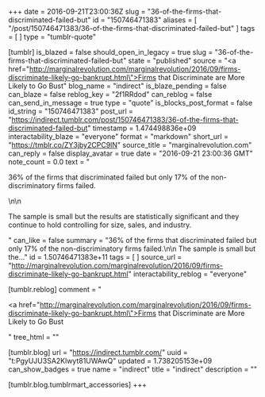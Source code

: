 +++
date = 2016-09-21T23:00:36Z
slug = "36-of-the-firms-that-discriminated-failed-but"
id = "150746471383"
aliases = [ "/post/150746471383/36-of-the-firms-that-discriminated-failed-but" ]
tags = [ ]
type = "tumblr-quote"

[tumblr]
is_blazed = false
should_open_in_legacy = true
slug = "36-of-the-firms-that-discriminated-failed-but"
state = "published"
source = "<a href=\"http://marginalrevolution.com/marginalrevolution/2016/09/firms-discriminate-likely-go-bankrupt.html\">Firms that Discriminate are More Likely to Go Bust</a>"
blog_name = "indirect"
is_blaze_pending = false
can_blaze = false
reblog_key = "2f1RRdod"
can_reblog = false
can_send_in_message = true
type = "quote"
is_blocks_post_format = false
id_string = "150746471383"
post_url = "https://indirect.tumblr.com/post/150746471383/36-of-the-firms-that-discriminated-failed-but"
timestamp = 1.474498836e+09
interactability_blaze = "everyone"
format = "markdown"
short_url = "https://tmblr.co/ZY3jby2CPC9lN"
source_title = "marginalrevolution.com"
can_reply = false
display_avatar = true
date = "2016-09-21 23:00:36 GMT"
note_count = 0.0
text = "<p>36% of the firms that discriminated failed but only 17% of the non-discriminatory firms failed.</p>\n\n<p>The sample is small but the results are statistically significant and they continue to hold controlling for size, sales, and industry.</p>"
can_like = false
summary = "36% of the firms that discriminated failed but only 17% of the non-discriminatory firms failed.\n\n The sample is small but the..."
id = 1.50746471383e+11
tags = [ ]
source_url = "http://marginalrevolution.com/marginalrevolution/2016/09/firms-discriminate-likely-go-bankrupt.html"
interactability_reblog = "everyone"

[tumblr.reblog]
comment = "<p><a href=\"http://marginalrevolution.com/marginalrevolution/2016/09/firms-discriminate-likely-go-bankrupt.html\">Firms that Discriminate are More Likely to Go Bust</a></p>"
tree_html = ""

[tumblr.blog]
url = "https://indirect.tumblr.com/"
uuid = "t:PgyUJU3SA2Klwyt81UWAwQ"
updated = 1.738205153e+09
can_show_badges = true
name = "indirect"
title = "indirect"
description = ""

[tumblr.blog.tumblrmart_accessories]
+++
